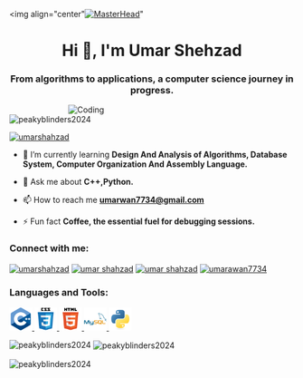 <img align="center"[![MasterHead](https://encrypted-tbn0.gstatic.com/images?q=tbn:ANd9GcTUH7ZjMdWxblQXkgmQZ1xyt0H6-flqhZeHzg&s​)](https://peakyblinders2024.io​)"
<h1 align="center">Hi 👋, I'm Umar Shehzad</h1>
<h3 align="center">From algorithms to applications, a computer science journey in progress.</h3>
<img align="right" alt="Coding" width="400" src="https://encrypted-tbn0.gstatic.com/images?q=tbn:ANd9GcTrtGwTMbsdRBR58yKjoKsJ1heb62m-WC5DlizfoHbeow&s​">

<p align="left"> <img src="https://komarev.com/ghpvc/?username=peakyblinders2024&label=Profile%20views&color=0e75b6&style=flat" alt="peakyblinders2024" /> </p>

<p align="left"> <a href="https://twitter.com/umarshahzad" target="blank"><img src="https://img.shields.io/twitter/follow/umarshahzad?logo=twitter&style=for-the-badge" alt="umarshahzad" /></a> </p>

- 🌱 I’m currently learning **Design And Analysis of Algorithms, Database System, Computer Organization And Assembly Language.**

- 💬 Ask me about **C++,Python.**

- 📫 How to reach me **umarwan7734@gmail.com**

- ⚡ Fun fact **Coffee, the essential fuel for debugging sessions.**

<h3 align="left">Connect with me:</h3>
<p align="left">
<a href="https://twitter.com/umarshahzad" target="blank"><img align="center" src="https://raw.githubusercontent.com/rahuldkjain/github-profile-readme-generator/master/src/images/icons/Social/twitter.svg" alt="umarshahzad" height="30" width="40" /></a>
<a href="https://linkedin.com/in/umar shahzad" target="blank"><img align="center" src="https://raw.githubusercontent.com/rahuldkjain/github-profile-readme-generator/master/src/images/icons/Social/linked-in-alt.svg" alt="umar shahzad" height="30" width="40" /></a>
<a href="https://fb.com/umar shahzad" target="blank"><img align="center" src="https://raw.githubusercontent.com/rahuldkjain/github-profile-readme-generator/master/src/images/icons/Social/facebook.svg" alt="umar shahzad" height="30" width="40" /></a>
<a href="https://instagram.com/umarawan7734" target="blank"><img align="center" src="https://raw.githubusercontent.com/rahuldkjain/github-profile-readme-generator/master/src/images/icons/Social/instagram.svg" alt="umarawan7734" height="30" width="40" /></a>
</p>

<h3 align="left">Languages and Tools:</h3>
<p align="left"> <a href="https://www.w3schools.com/cpp/" target="_blank" rel="noreferrer"> <img src="https://raw.githubusercontent.com/devicons/devicon/master/icons/cplusplus/cplusplus-original.svg" alt="cplusplus" width="40" height="40"/> </a> <a href="https://www.w3schools.com/css/" target="_blank" rel="noreferrer"> <img src="https://raw.githubusercontent.com/devicons/devicon/master/icons/css3/css3-original-wordmark.svg" alt="css3" width="40" height="40"/> </a> <a href="https://www.w3.org/html/" target="_blank" rel="noreferrer"> <img src="https://raw.githubusercontent.com/devicons/devicon/master/icons/html5/html5-original-wordmark.svg" alt="html5" width="40" height="40"/> </a> <a href="https://www.mysql.com/" target="_blank" rel="noreferrer"> <img src="https://raw.githubusercontent.com/devicons/devicon/master/icons/mysql/mysql-original-wordmark.svg" alt="mysql" width="40" height="40"/> </a> <a href="https://www.python.org" target="_blank" rel="noreferrer"> <img src="https://raw.githubusercontent.com/devicons/devicon/master/icons/python/python-original.svg" alt="python" width="40" height="40"/> </a> </p>

<p><img align="left" src="https://github-readme-stats.vercel.app/api/top-langs?username=peakyblinders2024&show_icons=true&locale=en&layout=compact" alt="peakyblinders2024" /></p>

<p>&nbsp;<img align="center" src="https://github-readme-stats.vercel.app/api?username=peakyblinders2024&show_icons=true&locale=en" alt="peakyblinders2024" /></p>

<p><img align="center" src="https://github-readme-streak-stats.herokuapp.com/?user=peakyblinders2024&" alt="peakyblinders2024" /></p>

